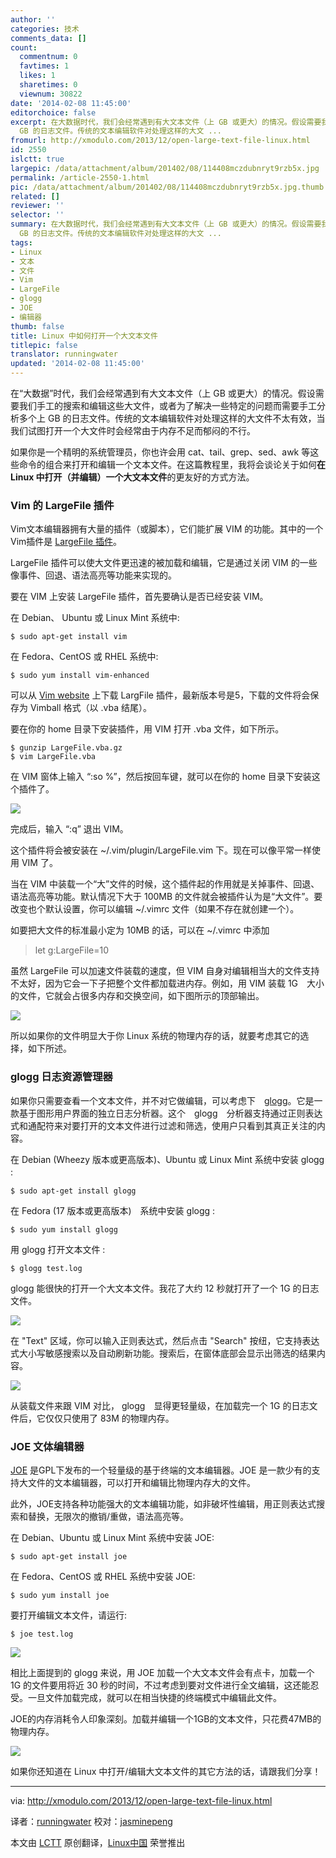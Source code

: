 ```yaml
---
author: ''
categories: 技术
comments_data: []
count:
  commentnum: 0
  favtimes: 1
  likes: 1
  sharetimes: 0
  viewnum: 30822
date: '2014-02-08 11:45:00'
editorchoice: false
excerpt: 在大数据时代，我们会经常遇到有大文本文件（上 GB 或更大）的情况。假设需要我们手工的搜索和编辑这些大文件，或者为了解决一些特定的问题而需要手工分析多个上
  GB 的日志文件。传统的文本编辑软件对处理这样的大文 ...
fromurl: http://xmodulo.com/2013/12/open-large-text-file-linux.html
id: 2550
islctt: true
largepic: /data/attachment/album/201402/08/114408mczdubnryt9rzb5x.jpg
permalink: /article-2550-1.html
pic: /data/attachment/album/201402/08/114408mczdubnryt9rzb5x.jpg.thumb.jpg
related: []
reviewer: ''
selector: ''
summary: 在大数据时代，我们会经常遇到有大文本文件（上 GB 或更大）的情况。假设需要我们手工的搜索和编辑这些大文件，或者为了解决一些特定的问题而需要手工分析多个上
  GB 的日志文件。传统的文本编辑软件对处理这样的大文 ...
tags:
- Linux
- 文本
- 文件
- Vim
- LargeFile
- glogg
- JOE
- 编辑器
thumb: false
title: Linux 中如何打开一个大文本文件
titlepic: false
translator: runningwater
updated: '2014-02-08 11:45:00'
---
```


在“大数据”时代，我们会经常遇到有大文本文件（上 GB 或更大）的情况。假设需要我们手工的搜索和编辑这些大文件，或者为了解决一些特定的问题而需要手工分析多个上 GB 的日志文件。传统的文本编辑软件对处理这样的大文件不太有效，当我们试图打开一个大文件时会经常由于内存不足而郁闷的不行。


如果你是一个精明的系统管理员，你也许会用 cat、tail、grep、sed、awk 等这些命令的组合来打开和编辑一个文本文件。在这篇教程里，我将会谈论关于如何**在 Linux 中打开（并编辑）一个大文本文件**的更友好的方式方法。


### Vim 的 LargeFile 插件


Vim文本编辑器拥有大量的插件（或脚本），它们能扩展 VIM 的功能。其中的一个Vim插件是 [LargeFile 插件](http://www.vim.org/scripts/script.php?script_id=1506)。


LargeFile 插件可以使大文件更迅速的被加载和编辑，它是通过关闭 VIM 的一些像事件、回退、语法高亮等功能来实现的。


要在 VIM 上安装 LargeFile 插件，首先要确认是否已经安装 VIM。


在 Debian、 Ubuntu 或 Linux Mint 系统中:



```
$ sudo apt-get install vim 

```

在 Fedora、CentOS 或 RHEL 系统中:



```
$ sudo yum install vim-enhanced 

```

可以从 [Vim website](http://www.vim.org/scripts/script.php?script_id=1506) 上下载 LargFile 插件，最新版本号是5，下载的文件将会保存为 Vimball 格式（以 .vba 结尾）。


要在你的 home 目录下安装插件，用 VIM 打开 .vba 文件，如下所示。



```
$ gunzip LargeFile.vba.gz
$ vim LargeFile.vba 

```

在 VIM 窗体上输入 “:so %”，然后按回车键，就可以在你的 home 目录下安装这个插件了。


![](/data/attachment/album/201402/08/114408mczdubnryt9rzb5x.jpg)


完成后，输入 “:q” 退出 VIM。


这个插件将会被安装在 ~/.vim/plugin/LargeFile.vim 下。现在可以像平常一样使用 VIM 了。


当在 VIM 中装载一个“大”文件的时候，这个插件起的作用就是关掉事件、回退、语法高亮等功能。默认情况下大于 100MB 的文件就会被插件认为是“大文件”。要改变也个默认设置，你可以编辑 ~/.vimrc 文件（如果不存在就创建一个）。


如要把大文件的标准最小定为 10MB 的话，可以在 ~/.vimrc 中添加



> 
> let g:LargeFile=10
> 
> 
> 


虽然 LargeFile 可以加速文件装载的速度，但 VIM 自身对编辑相当大的文件支持不太好，因为它会一下子把整个文件都加载进内存。例如，用 VIM 装载 1G　大小的文件，它就会占很多内存和交换空间，如下图所示的顶部输出。


![](/data/attachment/album/201402/08/114411165bdvjgij6i16jp.jpg)


所以如果你的文件明显大于你 Linux 系统的物理内存的话，就要考虑其它的选择，如下所述。


### glogg 日志资源管理器


如果你只需要查看一个文本文件，并不对它做编辑，可以考虑下　[glogg](http://glogg.bonnefon.org/)。它是一款基于图形用户界面的独立日志分析器。这个　glogg　分析器支持通过正则表达式和通配符来对要打开的文本文件进行过滤和筛选，使用户只看到其真正关注的内容。


在 Debian (Wheezy 版本或更高版本)、Ubuntu 或 Linux Mint 系统中安装 glogg :　



```
$ sudo apt-get install glogg 

```

在 Fedora (17 版本或更高版本)　系统中安装 glogg :



```
$ sudo yum install glogg 

```

用 glogg 打开文本文件 :



```
$ glogg test.log 

```

glogg 能很快的打开一个大文本文件。我花了大约 12 秒就打开了一个 1G 的日志文件。


![](/data/attachment/album/201402/08/114414gz66z1sy656gdidb.jpg)


在 "Text" 区域，你可以输入正则表达式，然后点击 "Search" 按纽，它支持表达式大小写敏感搜索以及自动刷新功能。搜索后，在窗体底部会显示出筛选的结果内容。


![](/data/attachment/album/201402/08/114416u59d9s294zcbmki5.jpg)


从装载文件来跟 VIM 对比， glogg　显得更轻量级，在加载完一个 1G 的日志文件后，它仅仅只使用了 83M 的物理内存。


### JOE 文体编辑器


[JOE](http://joe-editor.sourceforge.net/) 是GPL下发布的一个轻量级的基于终端的文本编辑器。JOE 是一款少有的支持大文件的文本编辑器，可以打开和编辑比物理内存大的文件。


此外，JOE支持各种功能强大的文本编辑功能，如非破坏性编辑，用正则表达式搜索和替换，无限次的撤销/重做，语法高亮等。


在 Debian、Ubuntu 或 Linux Mint 系统中安装 JOE:



```
$ sudo apt-get install joe 

```

在 Fedora、CentOS 或 RHEL 系统中安装 JOE:



```
$ sudo yum install joe 

```

要打开编辑文本文件，请运行:



```
$ joe test.log 

```

![](/data/attachment/album/201402/08/114420px4fe42bxrw33ew0.jpg)


相比上面提到的 glogg 来说，用 JOE 加载一个大文本文件会有点卡，加载一个 1G 的文件要用将近 30 秒的时间，不过考虑到要对文件进行全文编辑，这还能忍受。一旦文件加载完成，就可以在相当快捷的终端模式中编辑此文件。


JOE的内存消耗令人印象深刻。加载并编辑一个1GB的文本文件，只花费47MB的物理内存。


![](/data/attachment/album/201402/08/114422naaliln51na141c2.jpg)


如果你还知道在 Linux 中打开/编辑大文本文件的其它方法的话，请跟我们分享！




---


via: <http://xmodulo.com/2013/12/open-large-text-file-linux.html>


译者：[runningwater](https://github.com/runningwater) 校对：[jasminepeng](https://github.com/jasminepeng)


本文由 [LCTT](https://github.com/LCTT/TranslateProject) 原创翻译，[Linux中国](http://linux.cn/) 荣誉推出
